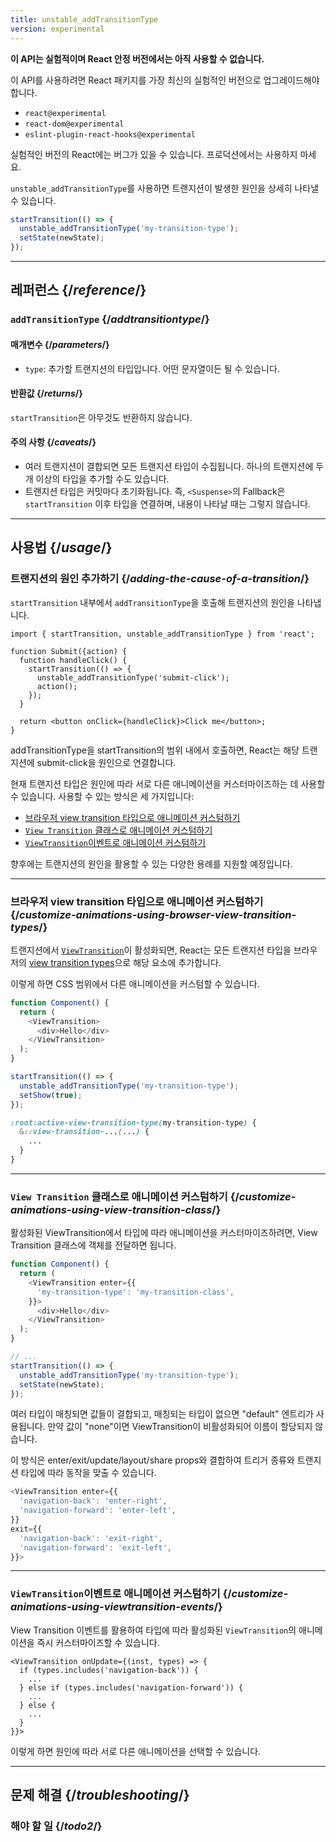```yaml
---
title: unstable_addTransitionType
version: experimental
---
```


<Experimental>

**이 API는 실험적이며 React 안정 버전에서는 아직 사용할 수 없습니다.**

이 API를 사용하려면 React 패키지를 가장 최신의 실험적인 버전으로 업그레이드해야 합니다.

- `react@experimental`
- `react-dom@experimental`
- `eslint-plugin-react-hooks@experimental`

실험적인 버전의 React에는 버그가 있을 수 있습니다. 프로덕션에서는 사용하지 마세요.

</Experimental>

<Intro>

`unstable_addTransitionType`를 사용하면 트랜지션이 발생한 원인을 상세히 나타낼 수 있습니다.

```js
startTransition(() => {
  unstable_addTransitionType('my-transition-type');
  setState(newState);
});
```

</Intro>

<InlineToc />

---

## 레퍼런스 {/*reference*/}

### `addTransitionType` {/*addtransitiontype*/}

#### 매개변수 {/*parameters*/}

- `type`: 추가할 트랜지션의 타입입니다. 어떤 문자열이든 될 수 있습니다.

#### 반환값 {/*returns*/}

`startTransition`은 아무것도 반환하지 않습니다.

#### 주의 사항 {/*caveats*/}

- 여러 트랜지션이 결합되면 모든 트랜지션 타입이 수집됩니다. 하나의 트랜지션에 두 개 이상의 타입을 추가할 수도 있습니다.
- 트랜지션 타입은 커밋마다 초기화됩니다. 즉, `<Suspense>`의 Fallback은 `startTransition` 이후 타입을 연결하며, 내용이 나타날 때는 그렇지 않습니다.

---

## 사용법 {/*usage*/}

### 트랜지션의 원인 추가하기 {/*adding-the-cause-of-a-transition*/}

`startTransition` 내부에서 `addTransitionType`을 호출해 트랜지션의 원인을 나타냅니다.

```
import { startTransition, unstable_addTransitionType } from 'react';

function Submit({action) {
  function handleClick() {
    startTransition(() => {
      unstable_addTransitionType('submit-click');
      action();
    });
  }

  return <button onClick={handleClick}>Click me</button>;
}

```

<CodeStep step={1}>addTransitionType</CodeStep>을 <CodeStep step={2}>startTransition</CodeStep>의 범위 내에서 호출하면, React는 해당 트랜지션에 <CodeStep step={3}>submit-click</CodeStep>을 원인으로 연결합니다.

현재 트랜지션 타입은 원인에 따라 서로 다른 애니메이션을 커스터마이즈하는 데 사용할 수 있습니다. 사용할 수 있는 방식은 세 가지입니다:
- [브라우저 view transition 타입으로 애니메이션 커스텀하기](#customize-animations-using-browser-view-transition-types)
- [`View Transition` 클래스로 애니메이션 커스텀하기](#customize-animations-using-view-transition-class)
- [`ViewTransition`이벤트로 애니메이션 커스텀하기](#customize-animations-using-viewtransition-events) 

향후에는 트랜지션의 원인을 활용할 수 있는 다양한 용례를 지원할 예정입니다.

---
### 브라우저 view transition 타입으로 애니메이션 커스텀하기 {/*customize-animations-using-browser-view-transition-types*/}

트랜지션에서 [`ViewTransition`](/reference/react/ViewTransition)이 활성화되면, React는 모든 트랜지션 타입을 브라우저의 [view transition types](https://www.w3.org/TR/css-view-transitions-2/#active-view-transition-pseudo-examples)으로 해당 요소에 추가합니다.

이렇게 하면 CSS 범위에서 다른 애니메이션을 커스텀할 수 있습니다.

```js [11]
function Component() {
  return (
    <ViewTransition>
      <div>Hello</div>
    </ViewTransition>
  );
}

startTransition(() => {
  unstable_addTransitionType('my-transition-type');
  setShow(true);
});
```

```css
:root:active-view-transition-type(my-transition-type) {
  &::view-transition-...(...) {
    ...
  }
}
```

---

### `View Transition` 클래스로 애니메이션 커스텀하기 {/*customize-animations-using-view-transition-class*/}

활성화된 ViewTransition에서 타입에 따라 애니메이션을 커스터마이즈하려면, View Transition 클래스에 객체를 전달하면 됩니다.


```js
function Component() {
  return (
    <ViewTransition enter={{
      'my-transition-type': 'my-transition-class',
    }}>
      <div>Hello</div>
    </ViewTransition>
  );
}

// ...
startTransition(() => {
  unstable_addTransitionType('my-transition-type');
  setState(newState);
});
```

여러 타입이 매칭되면 값들이 결합되고, 매칭되는 타입이 없으면 "default" 엔트리가 사용됩니다. 만약 값이 "none"이면 ViewTransition이 비활성화되어 이름이 할당되지 않습니다.

이 방식은 enter/exit/update/layout/share props와 결합하여 트리거 종류와 트랜지션 타입에 따라 동작을 맞출 수 있습니다.

```js
<ViewTransition enter={{
  'navigation-back': 'enter-right',
  'navigation-forward': 'enter-left',
}}
exit={{
  'navigation-back': 'exit-right',
  'navigation-forward': 'exit-left',
}}>
```

---

### `ViewTransition`이벤트로 애니메이션 커스텀하기 {/*customize-animations-using-viewtransition-events*/}

View Transition 이벤트를 활용하여 타입에 따라 활성화된 `ViewTransition`의 애니메이션을 즉시 커스터마이즈할 수 있습니다.

```
<ViewTransition onUpdate={(inst, types) => {
  if (types.includes('navigation-back')) {
    ...
  } else if (types.includes('navigation-forward')) {
    ...
  } else {
    ...
  }
}}>
```
이렇게 하면 원인에 따라 서로 다른 애니메이션을 선택할 수 있습니다.

---

## 문제 해결 {/*troubleshooting*/}

### 해야 할 일 {/*todo2*/}

